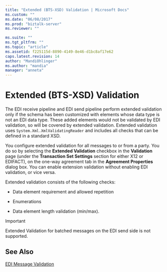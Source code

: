 ```yaml
---
title: "Extended (BTS-XSD) Validation | Microsoft Docs"
ms.custom: ""
ms.date: "06/08/2017"
ms.prod: "biztalk-server"
ms.reviewer: ""

ms.suite: ""
ms.tgt_pltfrm: ""
ms.topic: "article"
ms.assetid: f225115d-8890-4149-8e46-d1bc8af17e62
caps.latest.revision: 14
author: "MandiOhlinger"
ms.author: "mandia"
manager: "anneta"
---
```

# Extended (BTS-XSD) Validation
The EDI receive pipeline and EDI send pipeline perform extended validation only if the schema has been customized with elements whose data type is not an EDI data type. These added elements would not be validated by EDI validation, so will be covered by extended validation. Extended validation uses `System.Xml.XmlValidatingReader` and includes all checks that can be defined in a standard XSD.  
  
 You configure extended validation for all messages to or from a party. You do so by selecting the **Extended Validation** checkbox in the **Validation** page (under the **Transaction Set Settings** section for either X12 or EDIFACT), on the one-way agreement tab in the **Agreement Properties** dialog box. You can enable extension validation without enabling EDI validation, or vice versa.  
  
 Extended validation consists of the following checks:  
  
-   Data element requirement and allowed repetition  
  
-   Enumerations  
  
-   Data element length validation (min/max).  
  
> [!IMPORTANT]
>  Extended Validation for batched messages on the EDI send side is not supported.  
  
## See Also  
 [EDI Message Validation](../core/edi-message-validation.md)